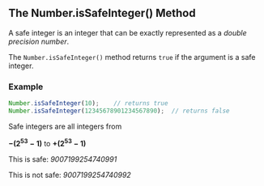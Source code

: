 

## The Number.isSafeInteger() Method

A safe integer is an integer that can be exactly represented as a _double precision number_.

The `Number.isSafeInteger()` method returns `true` if the argument is a safe integer.

### Example

```js
Number.isSafeInteger(10);    // returns true  
Number.isSafeInteger(12345678901234567890);  // returns false
```

Safe integers are all integers from 

**$-(2^{53} - 1)$** to **$+(2^{53} - 1)$**

This is safe: _9007199254740991_

This is not safe: _9007199254740992_
